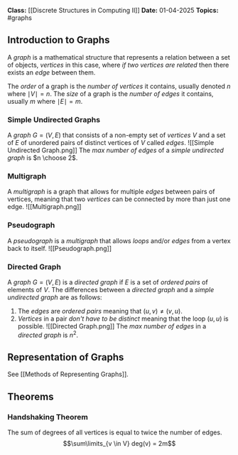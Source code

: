 **Class:** [[Discrete Structures in Computing II]]
**Date:** 01-04-2025
**Topics:** #graphs 

## Introduction to Graphs
A *graph* is a mathematical structure that represents a relation between a set of objects, *vertices* in this case, where *if two vertices are related* then there exists an *edge* between them.

The *order* of a graph is the *number of vertices* it contains, usually denoted $n$ where $\mid V \mid = n$. The *size* of a graph is the *number of edges* it contains, usually $m$ where $\mid E \mid = m$.

### Simple Undirected Graphs
A *graph* $G = (V,E)$ that consists of a non-empty set of *vertices* $V$ and a set of $E$ of unordered pairs of distinct vertices of $V$ called *edges*.
![[Simple Undirected Graph.png]]
The *max number of edges* of a *simple undirected graph* is $n \choose 2$.
### Multigraph
A *multigraph* is a graph that allows for multiple *edges* between pairs of vertices, meaning that two *vertices* can be connected by more than just one edge. 
![[Multigraph.png]]

### Pseudograph
A *pseudograph* is a *multigraph* that allows *loops* and/or *edges* from a vertex back to itself.
![[Pseudograph.png]]

### Directed Graph
A *graph* $G = (V,E)$ is a *directed graph* if $E$ is a set of *ordered pairs* of elements of $V$. The differences between a *directed graph* and a *simple undirected graph* are as follows:
1. The *edges* are *ordered pairs* meaning that $(u,v) \neq (v,u)$.
2. *Vertices* in a pair *don't have to be distinct* meaning that the loop $(u,u)$ is possible.
 ![[Directed Graph.png]]
 The *max number of edges* in a *directed graph* is $n^2$.

## Representation of Graphs
See [[Methods of Representing Graphs]].

## Theorems

### Handshaking Theorem
The sum of degrees of all vertices is equal to twice the number of edges.
$$\sum\limits_{v \in V} deg(v) = 2m$$
